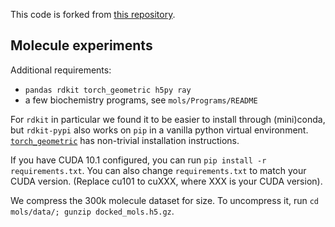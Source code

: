 This code is forked from [this repository](https://github.com/GFNOrg/gflownet/tree/trajectory_balance).

## Molecule experiments

Additional requirements:
- `pandas rdkit torch_geometric h5py ray`
- a few biochemistry programs, see `mols/Programs/README`

For `rdkit` in particular we found it to be easier to install through (mini)conda, but `rdkit-pypi` also works on `pip` in a vanilla python virtual environment. [`torch_geometric`](https://github.com/rusty1s/pytorch_geometric) has non-trivial installation instructions.

If you have CUDA 10.1 configured, you can run `pip install -r requirements.txt`. You can also change `requirements.txt` to match your CUDA version. (Replace cu101 to cuXXX, where XXX is your CUDA version).

We compress the 300k molecule dataset for size. To uncompress it, run `cd mols/data/; gunzip docked_mols.h5.gz`.
